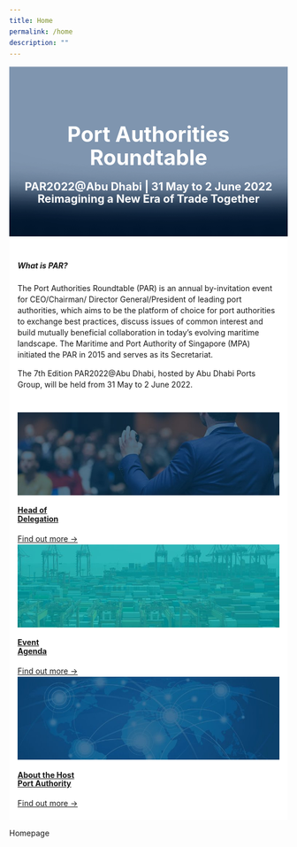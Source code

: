```yaml
---
title: Home
permalink: /home
description: ""
---
```

<style>
	body {font-size:14px;line-height:1.42857143;}
	h1, h2, h3, h4, h5, h6 {line-height:1.1;}
	.content p {margin:0 0 15px;font-size:inherit;line-height:inherit;}
	.mobile {display:block!important;}
	.desktop {display:none!important;}
	#main-content .bp-section {padding:0;}
	#main-content .bp-section-pagetitle {display:none;}
	#main-content .bp-container {width:100%;max-width:100%;min-height:250px;padding:0!important;}
	#main-content .bp-container .row {margin:0;}
	#main-content .bp-container .col {padding:0;}
	#main-content .col.is-8 {width:100%;margin:0;}
	#main-content .col.is-1 {display:none;}
	@media(min-width:1280px) {
		.mobile {display:none!important;}
		.desktop {display:block!important;}
	}
	
	.masthead {position:relative;margin:0!important;}
	.masthead .overlay {position:absolute;width:100%;top:0;left:0;}
	.masthead figcaption {position:absolute;width:100%;bottom:20%;left:0;}
	.masthead h1 {margin: 0 auto 20px;color: #fff;font-size:20px;font-style:normal;text-align: center;text-transform: none;letter-spacing:normal;}
	.masthead h3 {margin: 0 auto;color: #fff;font-size:14px;font-style:normal;text-align: center;text-transform: none;}
	.home-main {padding:20px 15px;background:#fff;}
	.what-is-par {margin:0 0 20px;}
	.par-highlights {display:flex;flex-wrap:wrap;}
	.par-highlights .entry {width:100%;}
	.par-highlights figure {margin:0;}
	@media(min-width:480px) {
		.masthead h1 {font-size:30px;}
		.masthead h3 {font-size:16px;}
	}
	@media(min-width:768px) {
		.masthead h1 {font-size:38px;}
		.masthead h3 {font-size:20px;}
		.home-main {max-width:720px;margin:0 auto;}
		.what-is-par {margin:0 0 40px;}
	}
	@media(min-width:992px) {
		.masthead h1 {font-size:60px;}
		.masthead h3 {font-size:40px;}
		.home-main {max-width:970px;}
		.par-highlights .entry {width:33.3333%;}
	}
	@media(min-width:1280px) {
		.masthead figcaption {bottom:30%;}
		.home-main {position:relative;padding:50px;margin:-10% auto 0;}
	}
	@media(min-width:1440px) {
		.home-main {max-width:1280px;}
	}
</style>
<figure class="masthead">
	<div class="mobile">
		<img class="overlay" src="/images/Homepage/overlay-m.png" />
		<img src="/images/Homepage/bg-homepage-m.jpg" />
	</div>
	<div class="desktop">
		<img class="overlay" src="/images/Homepage/overlay-d.png" />
		<img src="/images/Homepage/bg-homepage-d.jpg" />
	</div>
	<figcaption>
		<h1>Port Authorities Roundtable</h1>
		<h3>PAR2022@Abu Dhabi | 31 May to 2 June 2022<br/>Reimagining a New Era of Trade Together</h3>
	</figcaption>
</figure>
<div class="home-main">
	<div class="what-is-par">
		<h5>What is PAR?</h5>
		<p>The Port Authorities Roundtable (PAR) is an annual by-invitation event for CEO/Chairman/ Director General/President of leading port authorities, which aims to be the platform of choice for port authorities to exchange best practices, discuss issues of common interest and build mutually beneficial collaboration in today’s evolving maritime landscape. The Maritime and Port Authority of Singapore (MPA) initiated the PAR in 2015 and serves as its Secretariat.</p>
		<p>The 7th Edition PAR2022@Abu Dhabi, hosted by Abu Dhabi Ports Group, will be held from 31 May to 2 June 2022.</p>
	</div>
	<div class="par-highlights">
		<div class="entry">
			<a href="/head-of-delegation">
				<figure>
					<img class="mobile" src="/images/Homepage/bg-head-of-delegation-m.jpg" />
					<img class="desktop" src="/images/Homepage/bg-head-of-delegation-d.jpg" />
					<figcaption>
						<h4>Head of<br/>Delegation</h4>
						<span>Find out more -></span>
					</figcaption>
				</figure>
			</a>
		</div>
		<div class="entry">
			<a href="/agenda">
				<figure>
					<img class="mobile" src="/images/Homepage/bg-event-m.jpg" />
					<img class="desktop" src="/images/Homepage/bg-event-d.jpg" />
					<figcaption>
						<h4>Event<br/>Agenda</h4>
						<span>Find out more -></span>
					</figcaption>
				</figure>
			</a>
		</div>
		<div class="entry">
			<a href="/about">
				<figure>
					<img class="mobile" src="/images/Homepage/bg-about-m.jpg" />
				<img class="desktop" src="/images/Homepage/bg-about-d.jpg" />
					<figcaption>
						<h4>About the Host<br/>Port Authority</h4>
						<span>Find out more -></span>
					</figcaption>
				</figure>
			</a>
		</div>
	</div>
</div>
<p>Homepage</p>